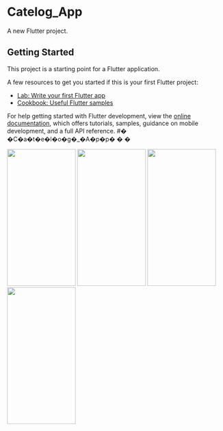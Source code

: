 # Catelog_App

A new Flutter project.

## Getting Started

This project is a starting point for a Flutter application.

A few resources to get you started if this is your first Flutter project:

- [Lab: Write your first Flutter app](https://docs.flutter.dev/get-started/codelab)
- [Cookbook: Useful Flutter samples](https://docs.flutter.dev/cookbook)

For help getting started with Flutter development, view the
[online documentation](https://docs.flutter.dev/), which offers tutorials,
samples, guidance on mobile development, and a full API reference.
#� �C�a�t�e�l�o�g�_�A�p�p�
�
�

<img src="https://user-images.githubusercontent.com/74703957/195326594-781046e1-3f86-48dc-bedc-ebe54fbcb2d1.png" width="160" height="320" />  <img src="https://user-images.githubusercontent.com/74703957/195326609-89f86eaf-5f93-48c6-8134-333a65b27861.png" width="160" height="320"  />   <img src="https://user-images.githubusercontent.com/74703957/195326628-890bddf1-e63b-456f-9c29-9d997a0bd66b.png" width="160" height="320"  />   <img src="https://user-images.githubusercontent.com/74703957/195326641-0dc6359c-aafa-4815-8351-e2d1cb1af2bf.png" width="160" height="320"  /> 



